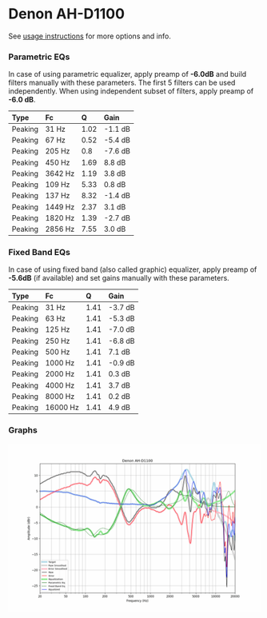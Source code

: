 # Denon AH-D1100
See [usage instructions](https://github.com/jaakkopasanen/AutoEq#usage) for more options and info.

### Parametric EQs
In case of using parametric equalizer, apply preamp of **-6.0dB** and build filters manually
with these parameters. The first 5 filters can be used independently.
When using independent subset of filters, apply preamp of **-6.0 dB**.

| Type    | Fc      |    Q | Gain    |
|:--------|:--------|:-----|:--------|
| Peaking | 31 Hz   | 1.02 | -1.1 dB |
| Peaking | 67 Hz   | 0.52 | -5.4 dB |
| Peaking | 205 Hz  | 0.8  | -7.6 dB |
| Peaking | 450 Hz  | 1.69 | 8.8 dB  |
| Peaking | 3642 Hz | 1.19 | 3.8 dB  |
| Peaking | 109 Hz  | 5.33 | 0.8 dB  |
| Peaking | 137 Hz  | 8.32 | -1.4 dB |
| Peaking | 1449 Hz | 2.37 | 3.1 dB  |
| Peaking | 1820 Hz | 1.39 | -2.7 dB |
| Peaking | 2856 Hz | 7.55 | 3.0 dB  |

### Fixed Band EQs
In case of using fixed band (also called graphic) equalizer, apply preamp of **-5.6dB**
(if available) and set gains manually with these parameters.

| Type    | Fc       |    Q | Gain    |
|:--------|:---------|:-----|:--------|
| Peaking | 31 Hz    | 1.41 | -3.7 dB |
| Peaking | 63 Hz    | 1.41 | -5.3 dB |
| Peaking | 125 Hz   | 1.41 | -7.0 dB |
| Peaking | 250 Hz   | 1.41 | -6.8 dB |
| Peaking | 500 Hz   | 1.41 | 7.1 dB  |
| Peaking | 1000 Hz  | 1.41 | -0.9 dB |
| Peaking | 2000 Hz  | 1.41 | 0.3 dB  |
| Peaking | 4000 Hz  | 1.41 | 3.7 dB  |
| Peaking | 8000 Hz  | 1.41 | 0.2 dB  |
| Peaking | 16000 Hz | 1.41 | 4.9 dB  |

### Graphs
![](./Denon%20AH-D1100.png)